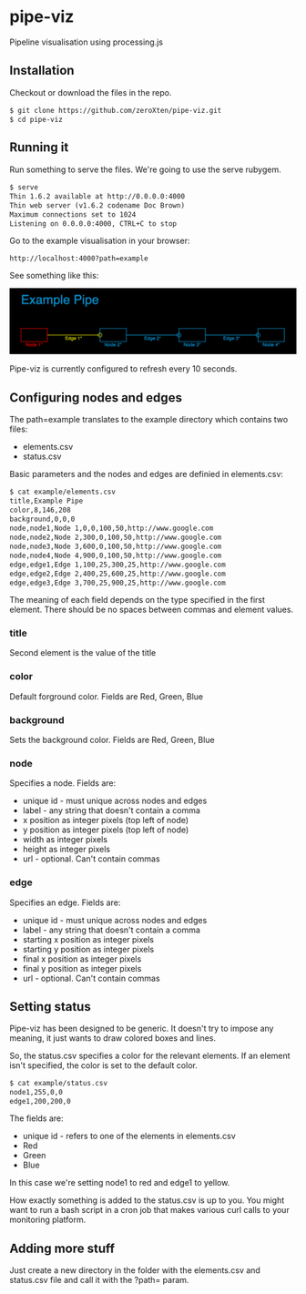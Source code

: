 pipe-viz
========

Pipeline visualisation using processing.js

## Installation

Checkout or download the files in the repo.

    $ git clone https://github.com/zeroXten/pipe-viz.git
    $ cd pipe-viz

## Running it

Run something to serve the files. We're going to use the serve rubygem.

    $ serve
    Thin 1.6.2 available at http://0.0.0.0:4000
    Thin web server (v1.6.2 codename Doc Brown)
    Maximum connections set to 1024
    Listening on 0.0.0.0:4000, CTRL+C to stop

Go to the example visualisation in your browser:

    http://localhost:4000?path=example

See something like this:

![Example Pipe Image](example.png)

Pipe-viz is currently configured to refresh every 10 seconds.

## Configuring nodes and edges

The path=example translates to the example directory which contains two files:

  * elements.csv
  * status.csv

Basic parameters and the nodes and edges are definied in elements.csv:

    $ cat example/elements.csv
    title,Example Pipe
    color,8,146,208
    background,0,0,0
    node,node1,Node 1,0,0,100,50,http://www.google.com
    node,node2,Node 2,300,0,100,50,http://www.google.com
    node,node3,Node 3,600,0,100,50,http://www.google.com
    node,node4,Node 4,900,0,100,50,http://www.google.com
    edge,edge1,Edge 1,100,25,300,25,http://www.google.com
    edge,edge2,Edge 2,400,25,600,25,http://www.google.com
    edge,edge3,Edge 3,700,25,900,25,http://www.google.com

The meaning of each field depends on the type specified in the first element. There should be no spaces between commas and element values.

### title

Second element is the value of the title

### color

Default forground color. Fields are Red, Green, Blue

### background

Sets the background color. Fields are Red, Green, Blue

### node

Specifies a node. Fields are:

* unique id - must unique across nodes and edges
* label - any string that doesn't contain a comma
* x position as integer pixels (top left of node)
* y position as integer pixels (top left of node)
* width as integer pixels
* height as integer pixels
* url - optional. Can't contain commas

### edge

Specifies an edge. Fields are:

* unique id - must unique across nodes and edges
* label - any string that doesn't contain a comma
* starting x position as integer pixels
* starting y position as integer pixels
* final x position as integer pixels
* final y position as integer pixels
* url - optional. Can't contain commas

## Setting status

Pipe-viz has been designed to be generic. It doesn't try to impose any meaning, it just wants to draw colored boxes and lines.

So, the status.csv specifies a color for the relevant elements. If an element isn't specified, the color is set to the default color.

    $ cat example/status.csv
    node1,255,0,0
    edge1,200,200,0

The fields are:

* unique id - refers to one of the elements in elements.csv
* Red
* Green
* Blue

In this case we're setting node1 to red and edge1 to yellow.

How exactly something is added to the status.csv is up to you. You might want to run a bash script in a cron job that makes various curl calls to your monitoring platform.

## Adding more stuff

Just create a new directory in the folder with the elements.csv and status.csv file and call it with the ?path= param.
